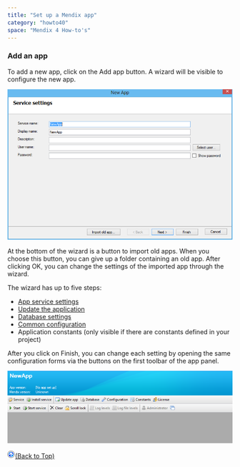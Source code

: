 ```yaml
---
title: "Set up a Mendix app"
category: "howto40"
space: "Mendix 4 How-to's"
---
```

<This preliminary documentation is subject to change. It will be finished as soon as possible.>

### Add an app

To add a new app, click on the Add app button. A wizard will be visible to configure the new app.

![](attachments/2621661/2752519.png)

At the bottom of the wizard is a button to import old apps. When you choose this button, you can give up a folder containing an old app. After clicking OK, you can change the settings of the imported app through the wizard.

The wizard has up to five steps:

*   [App service settings](service-form)
*   [Update the application](update-app-form)
*   [Database settings](database-form)
*   [Common configuration](configuration-form)
*   Application constants (only visible if there are constants defined in your project)

After you click on Finish, you can change each setting by opening the same configuration forms via the buttons on the first toolbar of the app panel.

![](attachments/2621661/2752522.png)

[![](attachments/819203/917564.png)](set-up-a-mendix-app)[(Back to Top)](set-up-a-mendix-app)